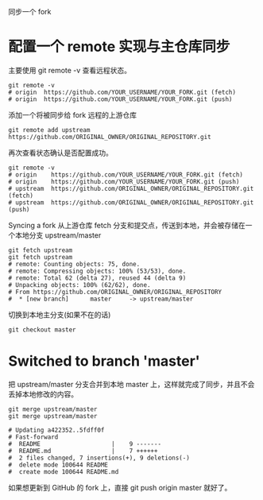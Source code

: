 同步一个 fork
# 配置一个 remote 实现与主仓库同步

主要使用 git remote -v 查看远程状态。
```
git remote -v
# origin  https://github.com/YOUR_USERNAME/YOUR_FORK.git (fetch)
# origin  https://github.com/YOUR_USERNAME/YOUR_FORK.git (push)
```
添加一个将被同步给 fork 远程的上游仓库
```
git remote add upstream https://github.com/ORIGINAL_OWNER/ORIGINAL_REPOSITORY.git
```
再次查看状态确认是否配置成功。
```
git remote -v
# origin    https://github.com/YOUR_USERNAME/YOUR_FORK.git (fetch)
# origin    https://github.com/YOUR_USERNAME/YOUR_FORK.git (push)
# upstream  https://github.com/ORIGINAL_OWNER/ORIGINAL_REPOSITORY.git (fetch)
# upstream  https://github.com/ORIGINAL_OWNER/ORIGINAL_REPOSITORY.git (push)
```
Syncing a fork
从上游仓库 fetch 分支和提交点，传送到本地，并会被存储在一个本地分支 upstream/master
```
git fetch upstream
git fetch upstream
# remote: Counting objects: 75, done.
# remote: Compressing objects: 100% (53/53), done.
# remote: Total 62 (delta 27), reused 44 (delta 9)
# Unpacking objects: 100% (62/62), done.
# From https://github.com/ORIGINAL_OWNER/ORIGINAL_REPOSITORY
#  * [new branch]      master     -> upstream/master
```
切换到本地主分支(如果不在的话)
```
git checkout master
```
# Switched to branch 'master'
把 upstream/master 分支合并到本地 master 上，这样就完成了同步，并且不会丢掉本地修改的内容。
```
git merge upstream/master
git merge upstream/master
```
```
# Updating a422352..5fdff0f
# Fast-forward
#  README                    |    9 -------
#  README.md                 |    7 ++++++
#  2 files changed, 7 insertions(+), 9 deletions(-)
#  delete mode 100644 README
#  create mode 100644 README.md
```
如果想更新到 GitHub 的 fork 上，直接 git push origin master 就好了。
